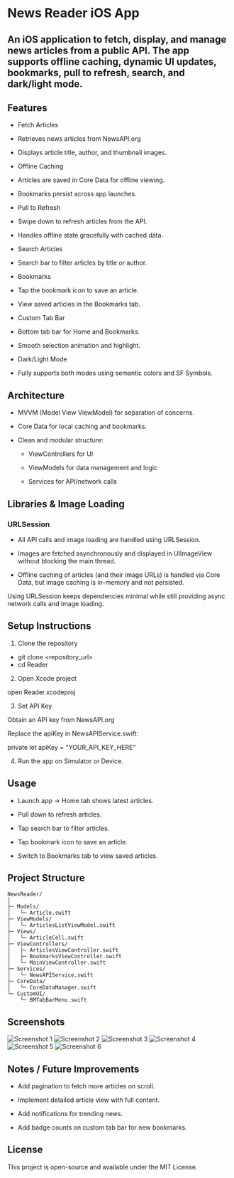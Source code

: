 
# News Reader iOS App

## An iOS application to fetch, display, and manage news articles from a public API. The app supports offline caching, dynamic UI updates, bookmarks, pull to refresh, search, and dark/light mode.

## Features

- Fetch Articles

- Retrieves news articles from NewsAPI.org

- Displays article title, author, and thumbnail images.

- Offline Caching

- Articles are saved in Core Data for offline viewing.

- Bookmarks persist across app launches.

- Pull to Refresh

- Swipe down to refresh articles from the API.

- Handles offline state gracefully with cached data.

- Search Articles

- Search bar to filter articles by title or author.

- Bookmarks

- Tap the bookmark icon to save an article.

- View saved articles in the Bookmarks tab.

- Custom Tab Bar

- Bottom tab bar for Home and Bookmarks.

- Smooth selection animation and highlight.

- Dark/Light Mode

- Fully supports both modes using semantic colors and SF Symbols.


## Architecture

- MVVM (Model View ViewModel) for separation of concerns.

- Core Data for local caching and bookmarks.

- Clean and modular structure:

    - ViewControllers for UI

    - ViewModels for data management and logic

    - Services for API/network calls
    

## Libraries & Image Loading

### URLSession 

- All API calls and image loading are handled using URLSession.

- Images are fetched asynchronously and displayed in UIImageView without blocking the main thread.

- Offline caching of articles (and their image URLs) is handled via Core Data, but image caching is in-memory and not persisted.

Using URLSession keeps dependencies minimal while still providing async network calls and image loading.


## Setup Instructions

1. Clone the repository

- git clone <repository_url>
- cd Reader

2. Open Xcode project

open Reader.xcodeproj


3. Set API Key

Obtain an API key from NewsAPI.org

Replace the apiKey in NewsAPIService.swift:

private let apiKey = "YOUR_API_KEY_HERE"

4. Run the app on Simulator or Device.


## Usage

- Launch app → Home tab shows latest articles.

- Pull down to refresh articles.

- Tap search bar to filter articles.

- Tap bookmark icon to save an article.

- Switch to Bookmarks tab to view saved articles.

## Project Structure

```
NewsReader/
│
├─ Models/
│   └─ Article.swift
├─ ViewModels/
│   └─ ArticlesListViewModel.swift
├─ Views/
│   └─ ArticleCell.swift
├─ ViewControllers/
│   ├─ ArticlesViewController.swift
│   ├─ BookmarksViewController.swift
│   └─ MainViewController.swift
├─ Services/
│   └─ NewsAPIService.swift
├─ CoreData/
│   └─ CoreDataManager.swift
└─ CustomUI/
    └─ BMTabBarMenu.swift
```


## Screenshots
![Screenshot 1](https://github.com/Debashish-hub/News-Reader/blob/main/Simulator%20Screenshot%20-%20iPhone%2016%20Pro%20-%202025-09-16%20at%2022.30.30.png)
![Screenshot 2](https://github.com/Debashish-hub/News-Reader/blob/main/Simulator%20Screenshot%20-%20iPhone%2016%20Pro%20-%202025-09-16%20at%2022.30.42.png)
![Screenshot 3](https://github.com/Debashish-hub/News-Reader/blob/main/Simulator%20Screenshot%20-%20iPhone%2016%20Pro%20-%202025-09-16%20at%2022.33.51.png)
![Screenshot 4](https://github.com/Debashish-hub/News-Reader/blob/main/Simulator%20Screenshot%20-%20iPhone%2016%20Pro%20-%202025-09-16%20at%2022.34.45.png)
![Screenshot 5](https://github.com/Debashish-hub/News-Reader/blob/main/Simulator%20Screenshot%20-%20iPhone%2016%20Pro%20-%202025-09-16%20at%2022.34.51.png)
![Screenshot 6](https://github.com/Debashish-hub/News-Reader/blob/main/Simulator%20Screenshot%20-%20iPhone%2016%20Pro%20-%202025-09-16%20at%2022.34.55.png)

## Notes / Future Improvements

- Add pagination to fetch more articles on scroll.

- Implement detailed article view with full content.

- Add notifications for trending news.

- Add badge counts on custom tab bar for new bookmarks.


## License

This project is open-source and available under the MIT License.
